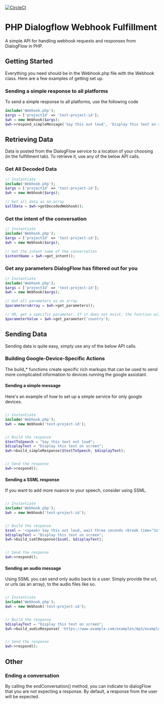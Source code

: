 [![CircleCI](https://circleci.com/gh/ryderdamen/PHP-DialogFlow-Webhooks-Fulfillment-API.svg?style=shield)](https://circleci.com/gh/ryderdamen/PHP-DialogFlow-Webhooks-Fulfillment-API)
# PHP Dialogflow Webhook Fulfillment
A simple API for handling webhook requests and responses from DialogFlow in PHP.

## Getting Started

Everything you need should be in the Webhook.php file with the Webhook class. Here are a few examples of getting set up.


### Sending a simple response to all platforms
To send a simple response to all platforms, use the following code

`````php
include('Webhook.php');
$args = ['projectId' => 'test-project-id'];
$wh = new Webhook($args);
$wh->respond_simpleMessage('Say this out loud', 'Display this text on screen');

`````

## Retrieving Data
Data is posted from the DialogFlow service to a location of your choosing (in the fulfillment tab). To retrieve it, use any of the below API calls.

### Get All Decoded Data
`````php
// Instantiate
include('Webhook.php');
$args = ['projectId' => 'test-project-id'];
$wh = new Webhook($args);

// Get all data as an array
$allData = $wh->getDecodedWebhook();
`````

### Get the intent of the conversation
`````php
// Instantiate
include('Webhook.php');
$args = ['projectId' => 'test-project-id'];
$wh = new Webhook($args);

// Get the intent name of the conversation
$intentName = $wh->get_intent();
`````

### Get any parameters DialogFlow has filtered out for you
`````php
// Instantiate
include('Webhook.php');
$args = ['projectId' => 'test-project-id'];
$wh = new Webhook($args);

// Get all parameters as an array
$parametersArray = $wh->get_parameters();

// OR, get a specific parameter. If it does not exist, the function will return FALSE
$parameterValue = $wh->get_parameter('country');
`````


## Sending Data
Sending data is quite easy, simply use any of the below API calls.

### Building Google-Device-Specific Actions
The build_* functions create specific rich markups that can be used to send more complicated information to devices running the google assistant.

#### Sending a simple message
Here's an example of how to set up a simple service for only google devices.

`````php

// Instantiate
include('Webhook.php');
$wh = new Webhook('test-project-id');


// Build the response
$textToSpeech = "Say this text out loud";
$displayText = "Display this text on screen";
$wh->build_simpleResponse($textToSpeech, $displayText);


// Send the response
$wh->respond();

`````

#### Sending a SSML response
If you want to add more nuance to your speech, consider using SSML.

`````php

// Instantiate
include('Webhook.php');
$wh = new Webhook('test-project-id');


// Build the response
$ssml = '<speak> Say this out loud, wait three seconds <break time="3s"/> then continue speaking. </speak> ';
$displayText = "Display this text on screen";
$wh->build_ssmlResponse($ssml, $displayText);


// Send the response
$wh->respond();

`````

#### Sending an audio message
Using SSML you can send only audio back to a user. Simply provide the url, or urls (as an array), to the audio files like so.

`````php

// Instantiate
include('Webhook.php');
$wh = new Webhook('test-project-id');


// Build the response
$displayText = "Display this text on screen";
$wh->build_audioResponse( 'https://www.example.com/examples/mp3/example1.mp3', $displayText);


// Send the response
$wh->respond();

`````

## Other

### Ending a conversation
By calling the endConversation() method, you can indicate to dialogFlow that you are not expecting a response. By default, a response from the user will be expected.
